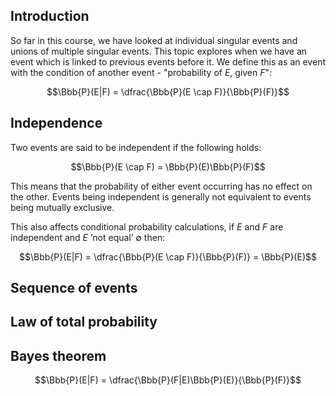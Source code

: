 ## Introduction

So far in this course, we have looked at individual singular events and unions of multiple singular events. This topic explores when we have an event which is linked to previous events before it. We define this as an event with the condition of another event - "probability of $E$, given $F$":

$$\Bbb{P}(E|F) = \dfrac{\Bbb{P}(E \cap F)}{\Bbb{P}(F)}$$

## Independence

Two events are said to be independent if the following holds:

$$\Bbb{P}(E \cap F) = \Bbb{P}(E)\Bbb{P}(F)$$

This means that the probability of either event occurring has no effect on the other. Events being independent is generally not equivalent to events being mutually exclusive.

This also affects conditional probability calculations, if $E$ and $F$ are independent and $E \text{ 'not equal' } \emptyset$ then:

$$\Bbb{P}(E|F) = \dfrac{\Bbb{P}(E \cap F)}{\Bbb{P}(F)} = \Bbb{P}(E)$$

## Sequence of events

## Law of total probability

## Bayes theorem

$$\Bbb{P}(E|F) = \dfrac{\Bbb{P}(F|E)\Bbb{P}(E)}{\Bbb{P}(F)}$$

<!-- $$\neq$$ -->
